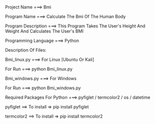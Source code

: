 Project Name ===> Bmi

Program Name ===> Calculate The Bmi Of The Human Body

Program Description ===> This Program Takes The User's Height And Weight And Calculates The User's BMI

Programming Language ===> Python

Description Of Files:

Bmi_linux.py ===> For Linux [Ubuntu Or Kali]

For Run ===> python Bmi_linux.py

Bmi_windows.py ===> For Windows

For Run ===> python Bmi_windows.py

Required Packages For Python ===> pyfiglet / termcolor2 / os / datetime

pyfiglet ==> To install => pip install pyfiglet

termcolor2 ==> To install => pip install termcolor2
